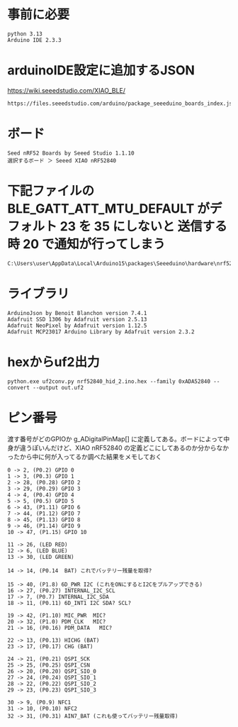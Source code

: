 

# 事前に必要
```
python 3.13
Arduino IDE 2.3.3
```


# arduinoIDE設定に追加するJSON
https://wiki.seeedstudio.com/XIAO_BLE/
```
https://files.seeedstudio.com/arduino/package_seeeduino_boards_index.json
```


# ボード
```
Seed nRF52 Boards by Seeed Studio 1.1.10
選択するボード ＞ Seeed XIAO nRF52840
```


# 下記ファイルの BLE_GATT_ATT_MTU_DEFAULT がデフォルト 23 を 35 にしないと 送信する時 20 で通知が行ってしまう

```
C:\Users\user\AppData\Local\Arduino15\packages\Seeeduino\hardware\nrf52\1.1.10\cores\nRF5\nordic\softdevice\s140_nrf52_7.3.0_API\include\ble_gatt.h
```


# ライブラリ
```
ArduinoJson by Benoit Blanchon version 7.4.1
Adafruit SSD 1306 by Adafruit version 2.5.13
Adafruit NeoPixel by Adafruit version 1.12.5
Adafruit MCP23017 Arduino Library by Adafruit version 2.3.2
```


# hexからuf2出力

```
python.exe uf2conv.py nrf52840_hid_2.ino.hex --family 0xADA52840 --convert --output out.uf2
```

# ピン番号
渡す番号がどのGPIOか g_ADigitalPinMap[] に定義してある。ボードによって中身が違うぽいんだけど、XIAO nRF52840 の定義どこにしてあるのか分からなかったから中に何が入ってるか調べた結果をメモしておく

```
0 -> 2, (P0.2) GPIO 0
1 -> 3, (P0.3) GPIO 1
2 -> 28, (P0.28) GPIO 2
3 -> 29, (P0.29) GPIO 3
4 -> 4, (P0.4) GPIO 4
5 -> 5, (P0.5) GPIO 5
6 -> 43, (P1.11) GPIO 6
7 -> 44, (P1.12) GPIO 7
8 -> 45, (P1.13) GPIO 8
9 -> 46, (P1.14) GPIO 9
10 -> 47, (P1.15) GPIO 10

11 -> 26, (LED RED)
12 -> 6, (LED BLUE)
13 -> 30, (LED GREEN)

14 -> 14, (P0.14  BAT) これでバッテリー残量を取得?

15 -> 40, (P1.8) 6D_PWR I2C (これをONにするとI2Cをプルアップできる)
16 -> 27, (P0.27) INTERNAL_I2C_SCL 
17 -> 7, (P0.7) INTERNAL_I2C_SDA
18 -> 11, (P0.11) 6D_INT1 I2C SDA? SCL?

19 -> 42, (P1.10) MIC_PWR  MIC?
20 -> 32, (P1.0) PDM_CLK   MIC?
21 -> 16, (P0.16) PDM_DATA   MIC?

22 -> 13, (P0.13) HICHG (BAT)
23 -> 17, (P0.17) CHG (BAT)

24 -> 21, (P0.21) QSPI_SCK
25 -> 25, (P0.25) QSPI_CSN
26 -> 20, (P0.20) QSPI_SIO_0
27 -> 24, (P0.24) QSPI_SIO_1
28 -> 22, (P0.22) QSPI_SIO_2
29 -> 23, (P0.23) QSPI_SIO_3

30 -> 9, (P0.9) NFC1
31 -> 10, (P0.10) NFC2
32 -> 31, (P0.31) AIN7_BAT (これも使ってバッテリー残量取得)

```

